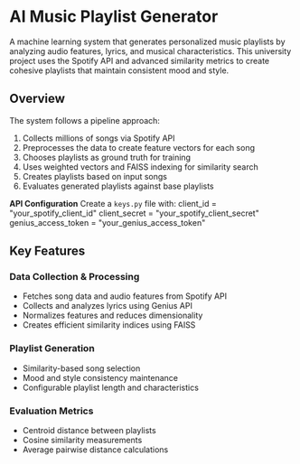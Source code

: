 # AI Music Playlist Generator

A machine learning system that generates personalized music playlists by analyzing audio features, lyrics, and musical characteristics. This university project uses the Spotify API and advanced similarity metrics to create cohesive playlists that maintain consistent mood and style.

## Overview

The system follows a pipeline approach:
1. Collects millions of songs via Spotify API
2. Preprocesses the data to create feature vectors for each song
3. Chooses playlists as ground truth for training
4. Uses weighted vectors and FAISS indexing for similarity search
5. Creates playlists based on input songs
6. Evaluates generated playlists against base playlists

**API Configuration**
Create a `keys.py` file with:
client_id = "your_spotify_client_id"
client_secret = "your_spotify_client_secret"
genius_access_token = "your_genius_access_token"


## Key Features

### Data Collection & Processing
- Fetches song data and audio features from Spotify API
- Collects and analyzes lyrics using Genius API
- Normalizes features and reduces dimensionality
- Creates efficient similarity indices using FAISS

### Playlist Generation
- Similarity-based song selection
- Mood and style consistency maintenance
- Configurable playlist length and characteristics

### Evaluation Metrics
- Centroid distance between playlists
- Cosine similarity measurements
- Average pairwise distance calculations
